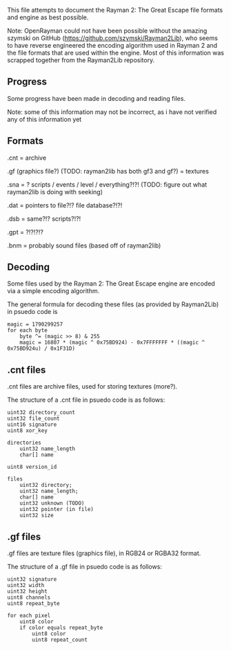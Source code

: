 This file attempts to document the Rayman 2: The Great Escape file formats and engine as best possible.


Note: OpenRayman could not have been possible without the amazing szymski on GitHub (https://github.com/szymski/Rayman2Lib), who seems to have reverse engineered the encoding algorithm used in Rayman 2 and the file formats that are used within the engine. Most of this information was scrapped together from the Rayman2Lib repository.


## Progress


Some progress have been made in decoding and reading files.


Note: some of this information may not be incorrect, as i have not verified any of this information yet


## Formats


.cnt = archive


.gf (graphics file?) (TODO: rayman2lib has both gf3 and gf?) = textures


.sna = ? scripts / events / level / everything?!?! (TODO: figure out what rayman2lib is doing with seeking)


.dat = pointers to file?!? file database?!?!


.dsb = same?!? scripts?!?!


.gpt = ?!?!?!?


.bnm = probably sound files (based off of rayman2lib)


## Decoding


Some files used by the Rayman 2: The Great Escape engine are encoded via a simple encoding algorithm.


The general formula for decoding these files (as provided by Rayman2Lib) in psuedo code is

```
magic = 1790299257
for each byte
	byte ^= (magic >> 8) & 255
	magic = 16807 * (magic ^ 0x75BD924) - 0x7FFFFFFF * ((magic ^ 0x75BD924u) / 0x1F31D)
```


## .cnt files


.cnt files are archive files, used for storing textures (more?).


The structure of a .cnt file in psuedo code is as follows:

```
uint32 directory_count
uint32 file_count
uint16 signature
uint8 xor_key

directories
	uint32 name_length
	char[] name

uint8 version_id

files
	uint32 directory;
	uint32 name_length;
	char[] name
	uint32 unknown (TODO)
	uint32 pointer (in file)
	uint32 size
```

## .gf files


.gf files are texture files (graphics file), in RGB24 or RGBA32 format.


The structure of a .gf file in psuedo code is as follows:

```
uint32 signature
uint32 width
uint32 height
uint8 channels
uint8 repeat_byte

for each pixel
	uint8 color
	if color equals repeat_byte
		uint8 color
		uint8 repeat_count
```
